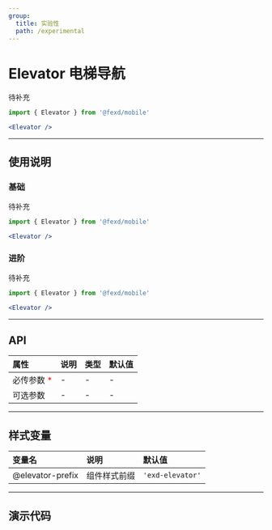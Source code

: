 ```yaml
---
group:
  title: 实验性
  path: /experimental
---
```


# Elevator 电梯导航 <ImportCost name="Elevator" />

待补充

<!-- prettier-ignore -->
```jsx | pure
import { Elevator } from '@fexd/mobile'

<Elevator />
```

---

## 使用说明

### 基础

待补充

<!-- prettier-ignore -->
```jsx | pure
import { Elevator } from '@fexd/mobile'

<Elevator />
```

### 进阶

待补充

<!-- prettier-ignore -->
```jsx | pure
import { Elevator } from '@fexd/mobile'

<Elevator />
```

---

## API

| 属性                                         | 说明 | 类型 | 默认值 |
| :------------------------------------------- | :--- | :--- | :----- |
| 必传参数 <span style="color: red;">\*</span> | -    | -    | -      |
| 可选参数                                     | -    | -    | -      |

---

## 样式变量

| 变量名           | 说明         | 默认值          |
| :--------------- | :----------- | :-------------- |
| @elevator-prefix | 组件样式前缀 | `'exd-elevator'` |

---

## 演示代码

<code src="./demos/demo1/index.tsx" />

